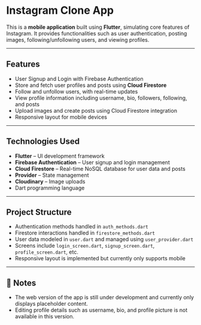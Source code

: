 # Instagram Clone App

This is a **mobile application** built using **Flutter**, simulating core features of Instagram. It provides functionalities such as user authentication, posting images, following/unfollowing users, and viewing profiles.

---

## Features

- User Signup and Login with Firebase Authentication  
- Store and fetch user profiles and posts using **Cloud Firestore**  
- Follow and unfollow users, with real-time updates  
- View profile information including username, bio, followers, following, and posts  
- Upload images and create posts using Cloud Firestore integration  
- Responsive layout for mobile devices  

---

## Technologies Used

- **Flutter** – UI development framework  
- **Firebase Authentication** – User signup and login management  
- **Cloud Firestore** – Real-time NoSQL database for user data and posts  
- **Provider** – State management  
- **Cloudinary** – Image uploads  
- Dart programming language

---

## Project Structure

- Authentication methods handled in `auth_methods.dart`  
- Firestore interactions handled in `firestore_methods.dart`  
- User data modeled in `user.dart` and managed using `user_provider.dart`  
- Screens include `login_screen.dart`, `signup_screen.dart`, `profile_screen.dart`, etc.  
- Responsive layout is implemented but currently only supports mobile

---

## 📌 Notes

- The web version of the app is still under development and currently only displays placeholder content.  
- Editing profile details such as username, bio, and profile picture is not available in this version. 
